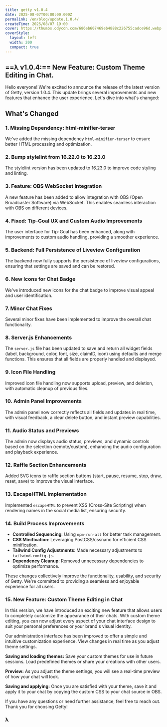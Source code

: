 ```yaml
---
title: getty v1.0.4
date: 2025-08-07T00:00:00.000Z
permalink: /en/blog/update.1.0.4/
createTime: 2025/08/07 19:00
cover: https://thumbs.odycdn.com/686eb607469eb4888c226755cadce96d.webp
coverStyle:
  layout: left
  width: 200
  compact: true
---
```


## ==λ v1.0.4:== New Feature: Custom Theme Editing in Chat.

Hello everyone! We're excited to announce the release of the latest version of Getty, version 1.0.4. This update brings several improvements and new features that enhance the user experience. Let's dive into what's changed:

## What's Changed

### 1. Missing Dependency: html-minifier-terser

We've added the missing dependency `html-minifier-terser` to ensure better HTML processing and optimization.

### 2. Bump stylelint from 16.22.0 to 16.23.0

The stylelint version has been updated to 16.23.0 to improve code styling and linting.

### 3. Feature: OBS WebSocket Integration

A new feature has been added to allow integration with OBS (Open Broadcaster Software) via WebSocket. This enables seamless interaction with OBS on different devices.

### 4. Fixed: Tip-Goal UX and Custom Audio Improvements

The user interface for Tip-Goal has been enhanced, along with improvements to custom audio handling, providing a smoother experience.

### 5. Backend: Full Persistence of Liveview Configuration

The backend now fully supports the persistence of liveview configurations, ensuring that settings are saved and can be restored.

### 6. New Icons for Chat Badge

We've introduced new icons for the chat badge to improve visual appeal and user identification.

### 7. Minor Chat Fixes

Several minor fixes have been implemented to improve the overall chat functionality.

### 8. Server.js Enhancements

The `server.js` file has been updated to save and return all widget fields (label, background, color, font, size, claimID, icon) using defaults and merge functions. This ensures that all fields are properly handled and displayed.

### 9. Icon File Handling

Improved icon file handling now supports upload, preview, and deletion, with automatic cleanup of previous files.

### 10. Admin Panel Improvements

The admin panel now correctly reflects all fields and updates in real time, with visual feedback, a clear delete button, and instant preview capabilities.

### 11. Audio Status and Previews

The admin now displays audio status, previews, and dynamic controls based on the selection (remote/custom), enhancing the audio configuration and playback experience.

### 12. Raffle Section Enhancements

Added SVG icons to raffle section buttons (start, pause, resume, stop, draw, reset, save) to improve the visual interface.

### 13. EscapeHTML Implementation

Implemented `escapeHTML` to prevent XSS (Cross-Site Scripting) when rendering names in the social media list, ensuring security.

### 14. Build Process Improvements

- **Controlled Sequencing**: Using `npm-run-all` for better task management.
- **CSS Minification**: Leveraging PostCSS/cssnano for efficient CSS minification.
- **Tailwind Config Adjustments**: Made necessary adjustments to `tailwind.config.js`.
- **Dependency Cleanup**: Removed unnecessary dependencies to optimize performance.

These changes collectively improve the functionality, usability, and security of Getty. We're committed to providing a seamless and enjoyable experience for all users.

### 15. New Feature: Custom Theme Editing in Chat

In this version, we have introduced an exciting new feature that allows users to completely customize the appearance of their chats. With custom theme editing, you can now adjust every aspect of your chat interface design to suit your personal preferences or your brand's visual identity.

Our administration interface has been improved to offer a simple and intuitive customization experience. View changes in real time as you adjust theme settings.

**Saving and loading themes:** Save your custom themes for use in future sessions. Load predefined themes or share your creations with other users.

**Preview:** As you adjust the theme settings, you will see a real-time preview of how your chat will look.

**Saving and applying:** Once you are satisfied with your theme, save it and apply it to your chat by copying the custom CSS to your chat source in OBS.

If you have any questions or need further assistance, feel free to reach out. Thank you for choosing Getty!

### **λ**
